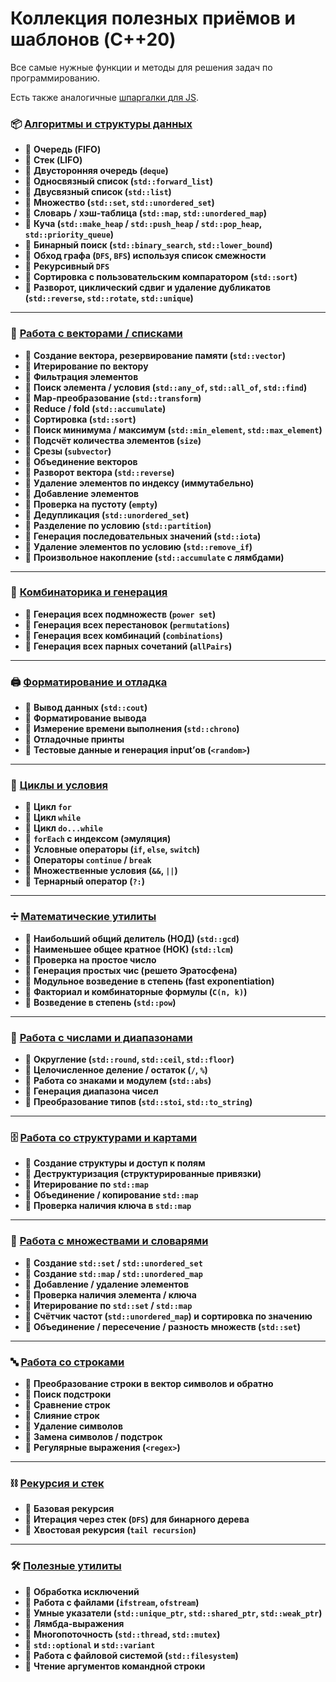 # Коллекция полезных приёмов и шаблонов (C++20)

Все самые нужные функции и методы для решения задач по программированию.

Есть также аналогичные [шпаргалки для JS](https://github.com/avin/coding-algo-cheatsheets-js).

### 📦 [Алгоритмы и структуры данных](./algos.cpp)

* 📌  **Очередь (FIFO)**
* 📌  **Стек (LIFO)**
* 📌  **Двусторонняя очередь (`deque`)**
* 📌  **Односвязный список (`std::forward_list`)**
* 📌  **Двусвязный список (`std::list`)**
* 📌  **Множество (`std::set`, `std::unordered_set`)**
* 📌  **Словарь / хэш-таблица (`std::map`, `std::unordered_map`)**
* 📌  **Куча (`std::make_heap` / `std::push_heap` / `std::pop_heap`, `std::priority_queue`)**
* 📌  **Бинарный поиск (`std::binary_search`, `std::lower_bound`)**
* 📌  **Обход графа (`DFS`, `BFS`) используя список смежности**
* 📌  **Рекурсивный `DFS`**
* 📌  **Сортировка с пользовательским компаратором (`std::sort`)**
* 📌  **Разворот, циклический сдвиг и удаление дубликатов (`std::reverse`, `std::rotate`, `std::unique`)**

***

### 🔢 [Работа с векторами / списками](./array.cpp)

* 📌  **Создание вектора, резервирование памяти (`std::vector`)**
* 📌  **Итерирование по вектору**
* 📌  **Фильтрация элементов**
* 📌  **Поиск элемента / условия (`std::any_of`, `std::all_of`, `std::find`)**
* 📌  **Map-преобразование (`std::transform`)**
* 📌  **Reduce / fold (`std::accumulate`)**
* 📌  **Сортировка (`std::sort`)**
* 📌  **Поиск минимума / максимум (`std::min_element`, `std::max_element`)**
* 📌  **Подсчёт количества элементов (`size`)**
* 📌  **Срезы (`subvector`)**
* 📌  **Объединение векторов**
* 📌  **Разворот вектора (`std::reverse`)**
* 📌  **Удаление элементов по индексу (иммутабельно)**
* 📌  **Добавление элементов**
* 📌  **Проверка на пустоту (`empty`)**
* 📌  **Дедупликация (`std::unordered_set`)**
* 📌  **Разделение по условию (`std::partition`)**
* 📌  **Генерация последовательных значений (`std::iota`)**
* 📌  **Удаление элементов по условию (`std::remove_if`)**
* 📌  **Произвольное накопление (`std::accumulate` с лямбдами)**

***

### 🧮 [Комбинаторика и генерация](./combinatorics.cpp)

* 📌  **Генерация всех подмножеств (`power set`)**
* 📌  **Генерация всех перестановок (`permutations`)**
* 📌  **Генерация всех комбинаций (`combinations`)**
* 📌  **Генерация всех парных сочетаний (`allPairs`)**

***

### 🖨 [Форматирование и отладка](./log.cpp)

* 📌  **Вывод данных (`std::cout`)**
* 📌  **Форматирование вывода**
* 📌  **Измерение времени выполнения (`std::chrono`)**
* 📌  **Отладочные принты**
* 📌  **Тестовые данные и генерация input’ов (`<random>`)**

***

### 🔁 [Циклы и условия](./loops.cpp)

* 📌  **Цикл `for`**
* 📌  **Цикл `while`**
* 📌  **Цикл `do...while`**
* 📌  **`forEach` с индексом (эмуляция)**
* 📌  **Условные операторы (`if`, `else`, `switch`)**
* 📌  **Операторы `continue` / `break`**
* 📌  **Множественные условия (`&&`, `||`)**
* 📌  **Тернарный оператор (`?:`)**

***

### ➗ [Математические утилиты](./math.cpp)

* 📌  **Наибольший общий делитель (НОД) (`std::gcd`)**
* 📌  **Наименьшее общее кратное (НОК) (`std::lcm`)**
* 📌  **Проверка на простое число**
* 📌  **Генерация простых чис (решето Эратосфена)**
* 📌  **Модульное возведение в степень (fast exponentiation)**
* 📌  **Факториал и комбинаторные формулы (`C(n, k)`)**
* 📌  **Возведение в степень (`std::pow`)**

***

### 🔢 [Работа с числами и диапазонами](./numbers.cpp)

* 📌  **Округление (`std::round`, `std::ceil`, `std::floor`)**
* 📌  **Целочисленное деление / остаток (`/`, `%`)**
* 📌  **Работа со знаками и модулем (`std::abs`)**
* 📌  **Генерация диапазона чисел**
* 📌  **Преобразование типов (`std::stoi`, `std::to_string`)**

***

### 🗄️ [Работа со структурами и картами](./objects.cpp)

* 📌  **Создание структуры и доступ к полям**
* 📌  **Деструктуризация (структурированные привязки)**
* 📌  **Итерирование по `std::map`**
* 📌  **Объединение / копирование `std::map`**
* 📌  **Проверка наличия ключа в `std::map`**

***

### 🔧 [Работа с множествами и словарями](./set_map.cpp)

* 📌  **Создание `std::set` / `std::unordered_set`**
* 📌  **Создание `std::map` / `std::unordered_map`**
* 📌  **Добавление / удаление элементов**
* 📌  **Проверка наличия элемента / ключа**
* 📌  **Итерирование по `std::set` / `std::map`**
* 📌  **Счётчик частот (`std::unordered_map`) и сортировка по значению**
* 📌  **Объединение / пересечение / разность множеств (`std::set`)**

***

### 🔤 [Работа со строками](./strings.cpp)

* 📌  **Преобразование строки в вектор символов и обратно**
* 📌  **Поиск подстроки**
* 📌  **Сравнение строк**
* 📌  **Слияние строк**
* 📌  **Удаление символов**
* 📌  **Замена символов / подстрок**
* 📌  **Регулярные выражения (`<regex>`)**

***

### ⛓ [Рекурсия и стек](./recursion.cpp)

* 📌  **Базовая рекурсия**
* 📌  **Итерация через стек (`DFS`) для бинарного дерева**
* 📌  **Хвостовая рекурсия (`tail recursion`)**

***

### 🛠️ [Полезные утилиты](./utilities.cpp)

* 📌  **Обработка исключений**
* 📌  **Работа с файлами (`ifstream`, `ofstream`)**
* 📌  **Умные указатели (`std::unique_ptr`, `std::shared_ptr`, `std::weak_ptr`)**
* 📌  **Лямбда-выражения**
* 📌  **Многопоточность (`std::thread`, `std::mutex`)**
* 📌  **`std::optional` и `std::variant`**
* 📌  **Работа с файловой системой (`std::filesystem`)**
* 📌  **Чтение аргументов командной строки**